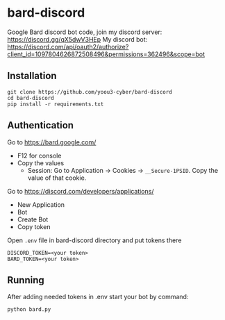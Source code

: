 # bard-discord
Google Bard discord bot code, join my discord server: https://discord.gg/qX5dwV3HEp
My discord bot: https://discord.com/api/oauth2/authorize?client_id=1097804626872508496&permissions=362496&scope=bot


## Installation
```
git clone https://github.com/yoou3-cyber/bard-discord
cd bard-discord
pip install -r requirements.txt
```

## Authentication
Go to https://bard.google.com/

- F12 for console
- Copy the values
  - Session: Go to Application → Cookies → `__Secure-1PSID`. Copy the value of that cookie.

Go to https://discord.com/developers/applications/

- New Application
- Bot
- Create Bot
- Copy token

Open `.env` file in bard-discord directory and put tokens there

```
DISCORD_TOKEN=<your token>
BARD_TOKEN=<your token>
```


## Running
After adding needed tokens in .env start your bot by command:
```
python bard.py
```
